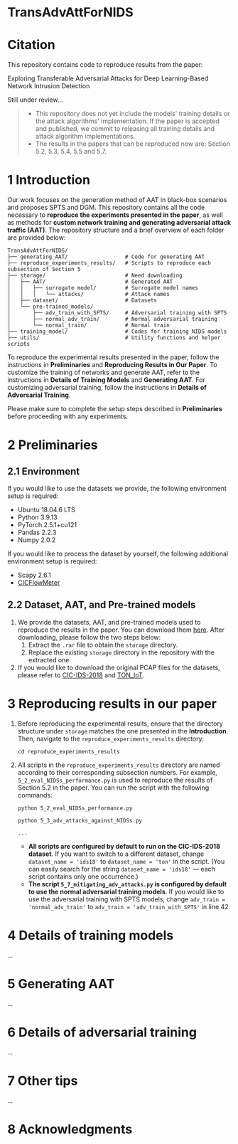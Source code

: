 # TransAdvAttForNIDS
# Citation

This repository contains code to reproduce results from the paper:

Exploring Transferable Adversarial Attacks for Deep Learning-Based Network Intrusion Detection

Still under review…


> - This repository does not yet include the models' training details or the attack algorithms' implementation. If the paper is accepted and published, we commit to releasing all training details and attack algorithm implementations.
> - The results in the papers that can be reproduced now are: Section 5.2, 5.3, 5.4, 5.5 and 5.7. 

# 1 Introduction
Our work focuses on the generation method of AAT in black-box scenarios and proposes SPTS and DGM. This repository contains all the code necessary to **reproduce the experiments presented in the paper**, as well as methods for **custom network training and generating adversarial attack traffic (AAT)**. The repository structure and a brief overview of each folder are provided below:
```
TransAdvAttForNIDS/
├── generating_AAT/                  # Code for generating AAT
├── reproduce_experiments_results/   # Scripts to reproduce each subsection of Section 5
├── storage/                         # Need downloading
│   ├── AAT/                         # Generated AAT
│   │   ├── surrogate model/         # Surrogate model names
│   │   │   └── attacks/             # Attack names
│   ├── dataset/                     # Datasets
│   └── pre-trained_models/          
│       ├── adv_train_with_SPTS/     # Adversarial training with SPTS
│       ├── normal_adv_train/        # Normal adversarial training
│       └── normal_train/            # Normal train
├── training_model/                  # Codes for training NIDS models
├── utils/                           # Utility functions and helper scripts
```
To reproduce the experimental results presented in the paper, follow the instructions in **Preliminaries** and **Reproducing Results in Our Paper**. To customize the training of networks and generate AAT, refer to the instructions in **Details of Training Models** and **Generating AAT**. For customizing adversarial training, follow the instructions in **Details of Adversarial Training**. 

Please make sure to complete the setup steps described in **Preliminaries** before proceeding with any experiments.

# 2 Preliminaries

## 2.1 Environment
If you would like to use the datasets we provide, the following environment setup is required:
- Ubuntu 18.04.6 LTS
- Python 3.9.13
- PyTorch 2.5.1+cu121
- Pandas 2.2.3
- Numpy 2.0.2

If you would like to process the dataset by yourself, the following additional environment setup is required:
- Scapy 2.6.1
- [CICFlowMeter](https://www.unb.ca/cic/research/applications.html#CICFlowMeter)

## 2.2 Dataset, AAT, and Pre-trained models
1. We provide the datasets, AAT, and pre-trained models used to reproduce the results in the paper. You can download them [here](https://doi.org/10.5281/zenodo.15212457). After downloading, please follow the two steps below:
   1. Extract the `.rar` file to obtain the `storage` directory.
   2. Replace the existing `storage` directory in the repository with the extracted one.
2. If you would like to download the original PCAP files for the datasets, please refer to [CIC-IDS-2018](https://www.unb.ca/cic/datasets/ids-2018.html) and [TON_IoT](https://research.unsw.edu.au/projects/toniot-datasets).

# 3 Reproducing results in our paper
1. Before reproducing the experimental results, ensure that the directory structure under `storage` matches the one presented in the **Introduction**. Then, navigate to the `reproduce_experiments_results` directory:
   ```
   cd reproduce_experiments_results
   ```
2. All scripts in the `reproduce_experiments_results` directory are named according to their corresponding subsection numbers. For example, `5_2_eval_NIDSs_performance.py` is used to reproduce the results of Section 5.2 in the paper. You can run the script with the following commands:
   ```
   python 5_2_eval_NIDSs_performance.py
   ```
   ```
   python 5_3_adv_attacks_against_NIDSs.py
   ```
   ```
   ...
   ```
   - **All scripts are configured by default to run on the CIC-IDS-2018 dataset**. If you want to switch to a different dataset, change `dataset_name = 'ids18'` to `dataset_name = 'ton'` in the script. (You can easily search for the string `dataset_name = 'ids18'` — each script contains only one occurrence.)
   - **The script `5_7_mitigating_adv_attacks.py` is configured by default to use the normal adversarial training models**. If you would like to use the adversarial training with SPTS models, change `adv_train = 'normal_adv_train'` to `adv_train = 'adv_train_with_SPTS'` in line 42.

# 4 Details of training models
...

# 5 Generating AAT
...

# 6 Details of adversarial training
...

# 7 Other tips
...

# 8 Acknowledgments